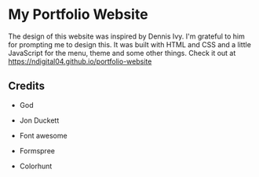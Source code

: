 # My Portfolio Website

The design of this website was inspired by Dennis Ivy. I'm grateful to him for prompting me to design this.
It was built with HTML and CSS and a little JavaScript for the menu, theme and some other things.
Check it out at https://ndigital04.github.io/portfolio-website

## Credits
* God

* Jon Duckett
* Font awesome
* Formspree
* Colorhunt



